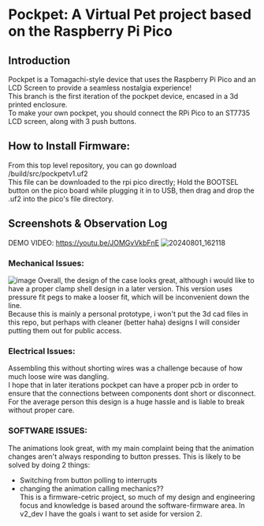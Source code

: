 # Pockpet: A Virtual Pet project based on the Raspberry Pi Pico

## Introduction
Pockpet is a Tomagachi-style device that uses the Raspberry Pi Pico and an LCD Screen to provide a seamless nostalgia experience! <br/>
This branch is the first iteration of the pockpet device, encased in a 3d printed enclosure. <br/>
To make your own pockpet, you should connect the RPi Pico to an ST7735 LCD screen, along with 3 push buttons. <br/>

## How to Install Firmware:
From this top level repository, you can go download /build/src/pockpetv1.uf2 <br/>
This file can be downloaded to the rpi pico directly; Hold the BOOTSEL button on the pico board while plugging it in to USB, then drag and drop the .uf2 into the pico's file directory. <br/>

## Screenshots & Observation Log
DEMO VIDEO: https://youtu.be/JOMGvVkbFnE
![20240801_162118](https://github.com/user-attachments/assets/ae4f28c9-46b2-4414-8691-ea9767c14d8c)
### Mechanical Issues:
![image](https://github.com/user-attachments/assets/05eae27b-5ace-4164-96f0-787f80357a88)
Overall, the design of the case looks great, although i would like to have a proper clamp shell design in a later version. This version uses pressure fit pegs to make a looser fit, which will be inconvenient down the line. <br/>
Because this is mainly a personal prototype, i won't put the 3d cad files in this repo, but perhaps with cleaner (better haha) designs I will consider putting them out for public access. <br/>
### Electrical Issues:
Assembling this without shorting wires was a challenge because of how much loose wire was dangling. <br/>
I hope that in later iterations pockpet can have a proper pcb in order to ensure that the connections between components dont short or disconnect. <br/>
For the average person this design is a huge hassle and is liable to break without proper care. <br/>
### SOFTWARE ISSUES:
The animations look great, with my main complaint being that the animation changes aren't always responding to button presses. This is likely to be solved by doing 2 things: <br/>
* Switching from button polling to interrupts
* changing the animation calling mechanics?? <br/>
This is a firmware-cetric project, so much of my design and engineering focus and knowledge is based around the software-firmware area. In v2_dev I have the goals i want to set aside for version 2.
